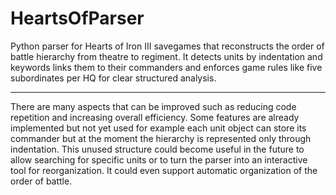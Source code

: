 # HeartsOfParser
Python parser for Hearts of Iron III savegames that reconstructs the order of battle hierarchy from theatre to regiment. It detects units by indentation and keywords links them to their commanders and enforces game rules like five subordinates per HQ for clear structured analysis.

------------------------------------------------------------------------------------------------------------------------------------------

There are many aspects that can be improved such as reducing code repetition and increasing overall efficiency. Some features are already implemented but not yet used for example each unit object can store its commander but at the moment the hierarchy is represented only through indentation. This unused structure could become useful in the future to allow searching for specific units or to turn the parser into an interactive tool for reorganization. It could even support automatic organization of the order of battle.
